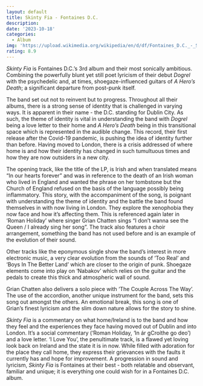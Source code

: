 ```yaml
---
layout: default
title: Skinty Fia - Fontaines D.C.
description:
date: '2023-10-18'
categories:
  - Album
img: 'https://upload.wikimedia.org/wikipedia/en/d/df/Fontaines_D.C._-_Skinty_Fia.png'
rating: 8.9
---
```


_Skinty Fia_ is Fontaines D.C.’s 3rd album and their most sonically ambitious. Combining the powerfully blunt yet still poet lyricism of their debut _Dogrel_ with the psychedelic and, at times, shoegaze-influenced guitars of _A Hero’s Death_; a significant departure from post-punk itself.

The band set out not to reinvent but to progress. Throughout all their albums, there is a strong sense of identity that is challenged in varying ways. It is apparent in their name - the D.C. standing for Dublin City. As such, the theme of identity is vital in understanding the band with _Dogrel_ being a love letter to their home and _A Hero’s Death_ being in this transitional space which is represented in the audible change. This record, their first release after the Covid-19 pandemic, is pushing the idea of identity further than before. Having moved to London, there is a crisis addressed of where home is and how their identity has changed in such tumultuous times and how they are now outsiders in a new city.

The opening track, like the title of the LP, is Irish and when translated means “In our hearts forever” and was in reference to the death of an Irish woman who lived in England and wanted the phrase on her tombstone but the Church of England refused on the basis of the language possibly being inflammatory. This story, with the accompaniment of the song, is poignant with understanding the theme of identity and the battle the band found themselves in with now living in London. They explore the xenophobia they now face and how it’s affecting them. This is referenced again later in ‘Roman Holiday’ where singer Grian Chatten sings “I don’t wanna see the Queen / I already sing her song”. The track also features a choir arrangement, something the band has not used before and is an example of the evolution of their sound.

Other tracks like the eponymous single show the band’s interest in more electronic music, a very clear evolution from the sounds of ‘Too Real’ and ‘Boys In The Better Land’ which are closer to the origin of punk. Shoegaze elements come into play on ‘Nabakov’ which relies on the guitar and the pedals to create this thick and atmospheric wall of sound.

Grian Chatten also delivers a solo piece with ‘The Couple Across The Way’. The use of the accordion, another unique instrument for the band, sets this song out amongst the others. An emotional break, this song is one of Grian’s finest lyricism and the slim down nature allows for the story to shine.

_Skinty Fia_ is a commentary on what home/Ireland is to the band and how they feel and the experiences they face having moved out of Dublin and into London. It’s a social commentary (‘Roman Holiday, ‘In ár gCroíthe go deo’) and a love letter. ‘I Love You’, the penultimate track, is a flawed yet loving look back on Ireland and the state it is in now. While filled with adoration for the place they call home, they express their grievances with the faults it currently has and hope for improvement. A progression in sound and lyricism, _Skinty Fia_ is Fontaines at their best - both relatable and observant, familiar and unique; it is everything one could wish for in a Fontaines D.C. album.
